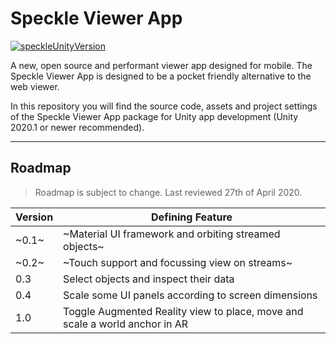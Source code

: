 # Speckle Viewer App

[![speckleUnityVersion](https://img.shields.io/badge/SpeckleUnity-v0.6.4--preview(modified)-orange)](https://img.shields.io/badge/SpeckleUnity-v0.6.4--preview(modified)-orange)

A new, open source and performant viewer app designed for mobile. The Speckle Viewer App is designed to be a pocket friendly alternative to the web viewer.

In this repository you will find the source code, assets and project settings of the Speckle Viewer App package for Unity app development (Unity 2020.1 or newer recommended).

---

## Roadmap

> Roadmap is subject to change. Last reviewed 27th of April 2020.

| Version | Defining Feature                  						  				         |
| ------- | -------------------------------------------------------------------------------- |
| ~0.1~   | ~Material UI framework and orbiting streamed objects~   						 |
| ~0.2~   | ~Touch support and focussing view on streams~       							 |
| 0.3     | Select objects and inspect their data			                                 |
| 0.4     | Scale some UI panels according to screen dimensions		    	                 |
| 1.0     | Toggle Augmented Reality view to place, move and scale a world anchor in AR      |
